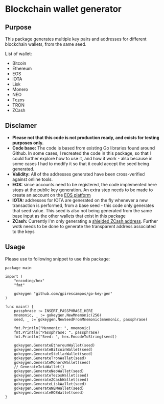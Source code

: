 # Blockchain wallet generator

## Purpose

This package generates multiple key pairs and addresses for different blockchain wallets, from the same seed.

List of wallet:
 * Bitcoin
 * Ethereum
 * EOS
 * IOTA
 * Lisk
 * Monero
 * NEO
 * Tezos
 * TRON
 * ZCash

## Disclamer

 * **Please not that this code is not production ready, and exists for testing purposes only.**
 * **Code base:** The code is based from existing Go libraries found around Github. In some cases, I recreated the code in this package, so that I could further explore how to use it, and how it work - also because in some cases I had to modify it so that it could accept the seed being generated.
 * **Validity:** All of the addresses generated have been cross-verified against online tools.
 * **EOS:** since accounts need to be registered, the code implemented here stops at the public key generation. An extra step needs to be made to create an account on the [EOS platform](https://www.eosx.io/guides/how-to-create-account)
 * **IOTA:** addresses for IOTA are generated on the fly whenever a new transaction is performed, from a base seed - this code only generates that seed value. This seed is also not being generated from the same base input as the other wallets that exist in this package
 * **ZCash:** Currently I'm only generating a [shielded ZCash address](https://www.mycryptopedia.com/zcash-shielded-transparent-addresses-explained/). Further wotk needs to be done to generate the transparent address associated to the keys

## Usage

Please use to following snippet to use this package:

```
package main

import (
	"encoding/hex"
	"fmt"

	gokeygen "github.com/gpirescampos/go-key-gen"
)

func main() {
	passphrase := INSERT_PASSPHRASE_HERE
	mnemonic, _ := gokeygen.NewMnemonic(256)
	seed, _ := gokeygen.NewSeedFromMnemonic(mnemonic, passphrase)

	fmt.Println("Menmonic: ", mnemonic)
	fmt.Println("Passphrase: ", passphrase)
	fmt.Println("Seed: ", hex.EncodeToString(seed))

	gokeygen.GenerateEthereumWallet(seed)
	gokeygen.GenerateBitcoinWallet(seed)
	gokeygen.GenerateStellarWallet(seed)
	gokeygen.GenerateTronWallet(seed)
	gokeygen.GenerateMoneroWallet(seed)
	// GenerateIotaWallet()
	gokeygen.GenerateNeoWallet(seed)
	gokeygen.GenerateTezosWallet(seed)
	gokeygen.GenerateZCashWallet(seed)
	gokeygen.GenerateLiskWallet(seed)
	gokeygen.GenerateNEMWallet(seed)
	gokeygen.GenerateEOSWallet(seed)
}
```